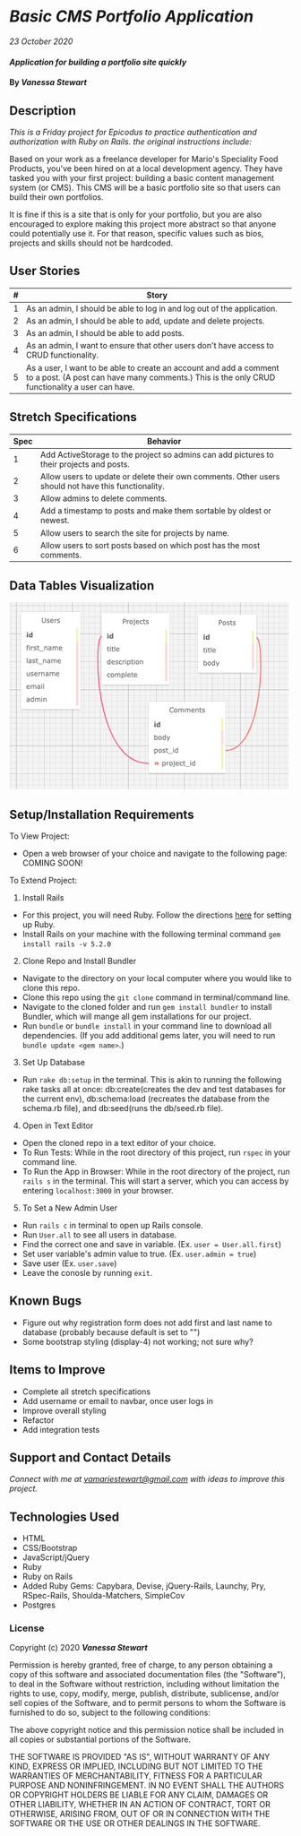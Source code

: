 # _Basic CMS Portfolio Application_

_23 October 2020_

#### _Application for building a portfolio site quickly_

#### By _**Vanessa Stewart**_

## Description

_This is a Friday project for Epicodus to practice authentication and authorization with Ruby on Rails. the original instructions include:_

Based on your work as a freelance developer for Mario's Speciality Food Products, you've been hired on at a local development agency. They have tasked you with your first project: building a basic content management system (or CMS). This CMS will be a basic portfolio site so that users can build their own portfolios.

It is fine if this is a site that is only for your portfolio, but you are also encouraged to explore making this project more abstract so that anyone could potentially use it. For that reason, specific values such as bios, projects and skills should not be hardcoded.

## User Stories
| #    | Story | 
| ---- | ----- | 
| 1 | As an admin, I should be able to log in and log out of the application. |  
| 2 | As an admin, I should be able to add, update and delete projects. | 
| 3 | As an admin, I should be able to add posts. |
| 4 | As an admin, I want to ensure that other users don't have access to CRUD functionality. | 
| 5 | As a user, I want to be able to create an account and add a comment to a post. (A post can have many comments.) This is the only CRUD functionality a user can have. |

## Stretch Specifications
| Spec     | Behavior | 
| -------- | -------- | 
| 1 | Add ActiveStorage to the project so admins can add pictures to their projects and posts. |
| 2 | Allow users to update or delete their own comments. Other users should not have this functionality. | 
| 3 | Allow admins to delete comments. | 
| 4 | Add a timestamp to posts and make them sortable by oldest or newest. | 
| 5 | Allow users to search the site for projects by name. |
| 6 | Allow users to sort posts based on which post has the most comments. |

## Data Tables Visualization
<img src="./app/assets/images/tables.png">

## Setup/Installation Requirements

To View Project:
* Open a web browser of your choice and navigate to the following page: COMING SOON!

To Extend Project:
1. Install Rails
- For this project, you will need Ruby. Follow the directions [here](https://www.learnhowtoprogram.com/ruby-and-rails/getting-started-with-ruby/ruby-installation-and-setup) for setting up Ruby.
- Install Rails on your machine with the following terminal command `gem install rails -v 5.2.0`

2. Clone Repo and Install Bundler
- Navigate to the directory on your local computer where you would like to clone this repo.
- Clone this repo using the `git clone` command in terminal/command line.
- Navigate to the cloned folder and run `gem install bundler` to install Bundler, which will mange all gem installations for our project.
- Run `bundle` or `bundle install` in your command line to download all dependencies. (If you add additional gems later, you will need to run `bundle update <gem name>`.)

3. Set Up Database
- Run `rake db:setup` in the terminal. This is akin to running the following rake tasks all at once: db:create(creates the dev and test databases for the current env), db:schema:load (recreates the database from the schema.rb file), and db:seed(runs the db/seed.rb file).

4. Open in Text Editor
- Open the cloned repo in a text editor of your choice.
- To Run Tests: While in the root directory of this project, run `rspec` in your command line.
- To Run the App in Browser: While in the root directory of the project, run `rails s` in the terminal. This will start a server, which you can access by entering `localhost:3000` in your browser.

5. To Set a New Admin User
- Run `rails c` in terminal to open up Rails console.
- Run `User.all` to see all users in database.
- Find the correct one and save in variable. (Ex. `user = User.all.first`)
- Set user variable's admin value to true. (Ex. `user.admin = true`)
- Save user (Ex. `user.save`)
- Leave the conosle by running `exit`.

## Known Bugs

* Figure out why registration form does not add first and last name to database (probably because default is set to "")
* Some bootstrap styling (display-4) not working; not sure why?

## Items to Improve

* Complete all stretch specifications
* Add username or email to navbar, once user logs in
* Improve overall styling
* Refactor
* Add integration tests

## Support and Contact Details

_Connect with me at vamariestewart@gmail.com with ideas to improve this project._

## Technologies Used

* HTML
* CSS/Bootstrap
* JavaScript/jQuery
* Ruby
* Ruby on Rails
* Added Ruby Gems: Capybara, Devise, jQuery-Rails, Launchy, Pry, RSpec-Rails, Shoulda-Matchers, SimpleCov
* Postgres

### License

Copyright (c) 2020 **_Vanessa Stewart_**

Permission is hereby granted, free of charge, to any person obtaining a copy of this software and associated documentation files (the "Software"), to deal in the Software without restriction, including without limitation the rights to use, copy, modify, merge, publish, distribute, sublicense, and/or sell copies of the Software, and to permit persons to whom the Software is furnished to do so, subject to the following conditions:

The above copyright notice and this permission notice shall be included in all copies or substantial portions of the Software.

THE SOFTWARE IS PROVIDED "AS IS", WITHOUT WARRANTY OF ANY KIND, EXPRESS OR IMPLIED, INCLUDING BUT NOT LIMITED TO THE WARRANTIES OF MERCHANTABILITY, FITNESS FOR A PARTICULAR PURPOSE AND NONINFRINGEMENT. IN NO EVENT SHALL THE AUTHORS OR COPYRIGHT HOLDERS BE LIABLE FOR ANY CLAIM, DAMAGES OR OTHER LIABILITY, WHETHER IN AN ACTION OF CONTRACT, TORT OR OTHERWISE, ARISING FROM, OUT OF OR IN CONNECTION WITH THE SOFTWARE OR THE USE OR OTHER DEALINGS IN THE SOFTWARE.